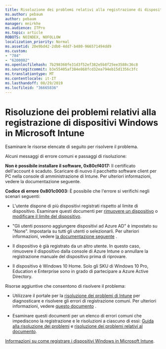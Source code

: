 ```yaml
---
title: Risoluzione dei problemi relativi alla registrazione di dispositivi Windows in Microsoft Intune
ms.author: pebaum
author: pebaum
manager: mnirkhe
ms.audience: ITPro
ms.topic: article
ROBOTS: NOINDEX, NOFOLLOW
localization_priority: Normal
ms.assetid: 20e9bd42-2db0-4dd7-b480-966571494dd9
ms.custom:
- "784"
- "6200002"
ms.openlocfilehash: 7b298360fe31d3f52ef382e5b8f25ee3588c36c8
ms.sourcegitcommit: b3e55405af384e868fcd32ea794eb15d1356c3fc
ms.translationtype: MT
ms.contentlocale: it-IT
ms.lasthandoff: 08/29/2019
ms.locfileid: "36665836"
---
```

# <a name="troubleshoot-issues-with-enrolling-windows-devices-in-microsoft-intune"></a>Risoluzione dei problemi relativi alla registrazione di dispositivi Windows in Microsoft Intune

Esaminare le risorse elencate di seguito per risolvere il problema.
  
Alcuni messaggi di errore comuni e passaggi di risoluzione:
  
 **Non è possibile installare il software, 0x80cf4017:** Il certificato dell'account è scaduto. Scaricare di nuovo il pacchetto software client per PC nella console di amministrazione di Intune. Per ulteriori informazioni, vedere la documentazione seguente.
  
 **Codice di errore 0x801c0003:** È possibile che l'errore si verifichi negli scenari seguenti:
  
-  L'utente dispone di più dispositivi registrati rispetto al limite di dispositivo. Esaminare questi documenti per [rimuovere un dispositivo](https://docs.microsoft.com/intune/devices-wipe) o [modificare il limite del dispositivo](https://docs.microsoft.com/intune/enrollment-restrictions-set#set-device-limit-restrictions).

-  "Gli utenti possono aggiungere dispositivi ad Azure AD" è impostato su "None". Impostarla su tutti gli utenti o selezionarli. Per ulteriori informazioni, vedere [la documentazione seguente](https://docs.microsoft.com/azure/active-directory/device-management-azure-portal#configure-device-settings) .

-  Il dispositivo è già registrato da un altro utente. In questo caso, rimuovere il dispositivo dalla console di Azure Intune o annullare la registrazione manuale del dispositivo prima di riprovare.

-  Il dispositivo è Windows 10 Home. Solo gli SKU di Windows 10 Pro, Education e Enterprise sono in grado di partecipare a Azure Active Directory.

Risorse aggiuntive che consentono di risolvere il problema:
  
-  Utilizzare il portale per la [risoluzione dei problemi di Intune](https://devicemanagement.microsoft.com/#blade/Microsoft_Intune_DeviceSettings/TroubleshootBlade) per diagnosticare e risolvere gli errori di registrazione comuni. Per ulteriori informazioni, vedere [questo documento](https://docs.microsoft.com/intune/help-desk-operators) .

-  Esaminare questi documenti per un elenco di errori comuni che impediscono la registrazione e le risoluzioni a ciascuno di essi: [Guida alla risoluzione dei problemi](https://support.microsoft.com/help/4089533/troubleshooting-windows-device-enrollment-problems-in-microsoft-intune) e [risoluzione dei problemi relativi al documento](https://docs.microsoft.com/intune-classic/troubleshoot/troubleshoot-device-enrollment-in-intune).

[Informazioni su come registrare i dispositivi Windows in Microsoft Intune](https://docs.microsoft.com/intune/windows-enroll).
